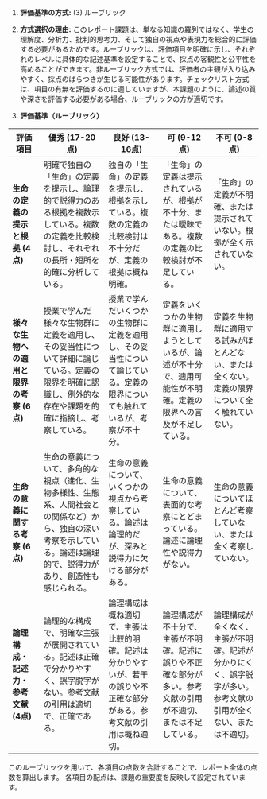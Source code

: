1. **評価基準の方式:** (3) ルーブリック

2. **方式選択の理由:** このレポート課題は、単なる知識の羅列ではなく、学生の理解度、分析力、批判的思考力、そして独自の視点や表現力を総合的に評価する必要があるためです。ルーブリックは、評価項目を明確に示し、それぞれのレベルに具体的な記述基準を設定することで、採点の客観性と公平性を高めることができます。非ルーブリック方式では、評価者の主観が入り込みやすく、採点のばらつきが生じる可能性があります。チェックリスト方式は、項目の有無を評価するのに適していますが、本課題のように、論述の質や深さを評価する必要がある場合、ルーブリックの方が適切です。


3. **評価基準（ルーブリック）**

| 評価項目 | 優秀 (17-20点) | 良好 (13-16点) | 可 (9-12点) | 不可 (0-8点) |
|---|---|---|---|---|
| **生命の定義の提示と根拠 (4点)** | 明確で独自の「生命」の定義を提示し、論理的で説得力のある根拠を複数示している。複数の定義を比較検討し、それぞれの長所・短所を的確に分析している。 | 独自の「生命」の定義を提示し、根拠を示している。複数の定義の比較検討は不十分だが、定義の根拠は概ね明確。 | 「生命」の定義は提示されているが、根拠が不十分、または曖昧である。複数の定義の比較検討が不足している。 | 「生命」の定義が不明確、または提示されていない。根拠が全く示されていない。 |
| **様々な生物への適用と限界の考察 (6点)** | 授業で学んだ様々な生物群に定義を適用し、その妥当性について詳細に論じている。定義の限界を明確に認識し、例外的な存在や課題を的確に指摘し、考察している。 | 授業で学んだいくつかの生物群に定義を適用し、その妥当性について論じている。定義の限界についても触れているが、考察が不十分。 | 定義をいくつかの生物群に適用しようとしているが、論述が不十分で、適用可能性が不明確。定義の限界への言及が不足している。 | 定義を生物群に適用する試みがほとんどない、または全くない。定義の限界について全く触れていない。 |
| **生命の意義に関する考察 (6点)** | 生命の意義について、多角的な視点（進化、生物多様性、生態系、人間社会との関係など）から、独自の深い考察を示している。論述は論理的で、説得力があり、創造性も感じられる。 | 生命の意義について、いくつかの視点から考察している。論述は論理的だが、深みと説得力に欠ける部分がある。 | 生命の意義について、表面的な考察にとどまっている。論述に論理性や説得力がない。 | 生命の意義についてほとんど考察していない、または全く考察していない。 |
| **論理構成・記述力・参考文献 (4点)** | 論理的な構成で、明確な主張が展開されている。記述は正確で分かりやすく、誤字脱字がない。参考文献の引用は適切で、正確である。 | 論理構成は概ね適切で、主張は比較的明確。記述は分かりやすいが、若干の誤りや不正確な部分がある。参考文献の引用は概ね適切。 | 論理構成が不十分で、主張が不明確。記述に誤りや不正確な部分が多い。参考文献の引用が不適切、または不足している。 | 論理構成が全くなく、主張が不明確。記述が分かりにくく、誤字脱字が多い。参考文献の引用が全くない、または不適切。 |


このルーブリックを用いて、各項目の点数を合計することで、レポート全体の点数を算出します。  各項目の配点は、課題の重要度を反映して設定されています。

